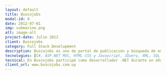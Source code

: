 ```yaml
---
layout: default
title: Buscojobs
modal-id: 6
date: 2012-07-01
img: submarine.png
alt: image-alt
project-date: Julio 2012
client: Buscojobs
category: Full Stack Development
description: Buscojobs es uno de portal de publicación y búsqueda de empleo y es uno de los más utilizado en Uruguay y Latinoamérica, con un promedio de 800 ofertas activas y aproximadamente unos 100 mil usuarios registrados solo en Uruguay.
tecnologies: [C#, ASP.NET MVC, HTML CSS y Javascript, JQuery, XML, SQL Server]
tecnical: En Buscojobs participé como desarrollador .NET durante un año, partiendo de una aplicación ya desarrollada y formando parte del desarrollo de nuevas funcionalidades para la misma, así como el mantenimiento general de la plataforma.
client_url: www.buscojobs.com.uy
---
```

